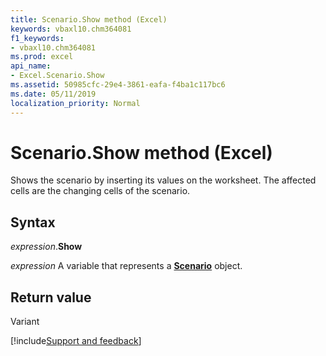 ```yaml
---
title: Scenario.Show method (Excel)
keywords: vbaxl10.chm364081
f1_keywords:
- vbaxl10.chm364081
ms.prod: excel
api_name:
- Excel.Scenario.Show
ms.assetid: 50985cfc-29e4-3861-eafa-f4ba1c117bc6
ms.date: 05/11/2019
localization_priority: Normal
---
```



# Scenario.Show method (Excel)

Shows the scenario by inserting its values on the worksheet. The affected cells are the changing cells of the scenario.


## Syntax

_expression_.**Show**

_expression_ A variable that represents a **[Scenario](Excel.Scenario.md)** object.


## Return value

Variant




[!include[Support and feedback](~/includes/feedback-boilerplate.md)]
